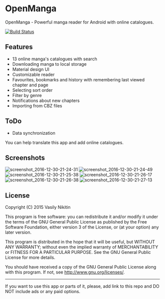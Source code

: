 # OpenManga

OpenManga - Powerful manga reader for Android with online catalogues.

[![Build Status](https://travis-ci.org/nv95/OpenManga.svg?branch=master)](https://travis-ci.org/nv95/OpenManga)

## Features
 - 13 online manga's catalogues with search
 - Downloading manga to local storage
 - Material design UI
 - Customizable reader
 - Favourites, bookmarks and history with remembering last viewed chapter and page
 - Selecting sort order
 - Filter by genre
 - Notifications about new chapters
 - Importing from CBZ files

## ToDo
 - Data synchronization
 
You can help translate this app and add online catalogues.

## Screenshots

![screenshot_2016-12-30-21-24-31](https://cloud.githubusercontent.com/assets/8948226/21576637/ee62bed0-cf3f-11e6-8e59-a68d5f61b217.png)
![screenshot_2016-12-30-21-24-49](https://cloud.githubusercontent.com/assets/8948226/21576638/eea8c8c6-cf3f-11e6-9b6b-3e42e793a5c1.png)
![screenshot_2016-12-30-21-25-38](https://cloud.githubusercontent.com/assets/8948226/21576639/eeaa76a8-cf3f-11e6-90ec-1ec37d2a2dce.png)
![screenshot_2016-12-30-21-26-17](https://cloud.githubusercontent.com/assets/8948226/21576642/ef540e2a-cf3f-11e6-9aef-cd3aeb845aea.png)
![screenshot_2016-12-30-21-26-38](https://cloud.githubusercontent.com/assets/8948226/21576640/ef35288e-cf3f-11e6-822e-abefe873f6aa.png)
![screenshot_2016-12-30-21-27-13](https://cloud.githubusercontent.com/assets/8948226/21576641/ef355192-cf3f-11e6-8a0e-4eb44d2a13c2.png)

## License

Copyright (C) 2015 Vasily Nikitin

This program is free software: you can redistribute it and/or modify it under the terms of the GNU General Public License as published by the Free Software Foundation, either version 3 of the License, or (at your option) any later version.

This program is distributed in the hope that it will be useful, but WITHOUT ANY WARRANTY; without even the implied warranty of MERCHANTABILITY or FITNESS FOR A PARTICULAR PURPOSE. See the GNU General Public License for more details.

You should have received a copy of the GNU General Public License along with this program. If not, see http://www.gnu.org/licenses/.

---

If you want to use this app or parts of it, please, add link to this repo and DO NOT include ads or any paid options.
